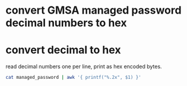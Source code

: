 # convert GMSA managed password decimal numbers to hex
# convert decimal to hex
read decimal numbers one per line, print as hex encoded bytes.
```bash
cat managed_password | awk '{ printf("%.2x", $1) }'
```

